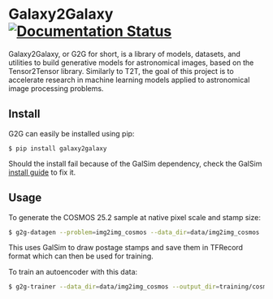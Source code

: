 # Galaxy2Galaxy [![Documentation Status](https://readthedocs.org/projects/galaxy2galaxy/badge/?version=latest)](https://galaxy2galaxy.readthedocs.io/en/latest/?badge=latest)


Galaxy2Galaxy, or G2G for short, is a library of models, datasets, and utilities to build generative models for astronomical images, based on the Tensor2Tensor library. Similarly to T2T, the goal of this project is to accelerate research in machine
learning models applied to astronomical image processing problems.

## Install

G2G can easily be installed using pip:
```
$ pip install galaxy2galaxy
```

Should the install fail because of the GalSim dependency, check the GalSim [install
guide]( https://github.com/GalSim-developers/GalSim/blob/releases/2.1/INSTALL.md) to fix it.

## Usage

To generate the COSMOS 25.2 sample at native pixel scale and stamp size:

```bash
$ g2g-datagen --problem=img2img_cosmos --data_dir=data/img2img_cosmos
```
This uses GalSim to draw postage stamps and save them in TFRecord format which can then be used for training.

To  train an autoencoder with this data:
```bash
$ g2g-trainer --data_dir=data/img2img_cosmos --output_dir=training/cosmos_ae   --problem=img2img_cosmos --model=continuous_autoencoder_basic  --train_steps=2000  --eval_steps=100 --hparams_set=continuous_autoencoder_basic
```

